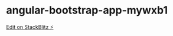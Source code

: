 # angular-bootstrap-app-mywxb1

[Edit on StackBlitz ⚡️](https://stackblitz.com/edit/angular-bootstrap-app-mywxb1)
